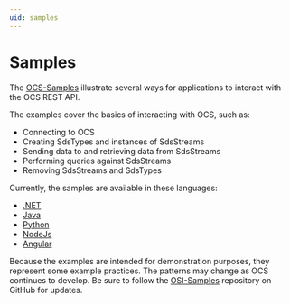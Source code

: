 ```yaml
---
uid: samples
---
```


Samples
=======

The [OCS-Samples](https://github.com/osisoft/OSI-Samples-OCS) illustrate several ways for applications to interact with the OCS REST API.

The examples cover the basics of interacting with OCS, such as:

* Connecting to OCS
* Creating SdsTypes and instances of SdsStreams 
* Sending data to and retrieving data from SdsStreams 
* Performing queries against SdsStreams 
* Removing SdsStreams and SdsTypes

Currently, the samples are available in these languages:

* [.NET](https://github.com/osisoft/OSI-Samples-OCS/tree/master/docs/SDS_WAVEFORM_DOTNET_README.md) 
* [Java](https://github.com/osisoft/sample-ocs-waveform-java)
* [Python](https://github.com/osisoft/sample-ocs-waveform-python)
* [NodeJs](https://github.com/osisoft/sample-ocs-waveform-nodejs)
* [Angular](https://github.com/osisoft/sample-ocs-waveform-angular)

Because the examples are intended for demonstration purposes, they represent some example practices. The patterns may change as OCS continues to develop. Be sure to follow the [OSI-Samples](https://github.com/osisoft/OSI-Samples) repository on GitHub for updates.
